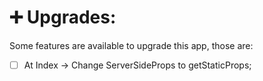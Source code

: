# :heavy_plus_sign: Upgrades:

Some features are available to upgrade this app, those are:

- [ ] At Index -> Change ServerSideProps to getStaticProps;